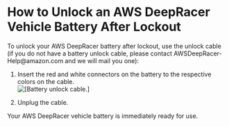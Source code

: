 # How to Unlock an AWS DeepRacer Vehicle Battery After Lockout<a name="deepracer-troubleshooting-unlock-dead-vehicle-batteries"></a>

To unlock your AWS DeepRacer battery after lockout, use the unlock cable \(if you do not have a battery unlock cable, please contact AWSDeepRacer\-Help@amazon\.com and we will mail you one\):

1.  Insert the red and white connectors on the battery to the respective colors on the cable\.   
![\[Battery unlock cable.\]](http://docs.aws.amazon.com/deepracer/latest/developerguide/images/deepracer-battery-unlock-cable.png)

1.  Unplug the cable\. 

Your AWS DeepRacer vehicle battery is immediately ready for use\.